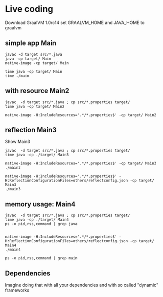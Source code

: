 # Live coding

Download GraalVM 1.0rc14
set GRAALVM_HOME and JAVA_HOME to graalvm

## simple app Main

    javac -d target src/*.java
    java -cp target/ Main
    native-image -cp target/ Main

    time java -cp target/ Main
    time ./main

## with resource Main2

    javac  -d target src/*.java ; cp src/*.properties target/
    time java -cp target/ Main2
    
    native-image -H:IncludeResources='.*/*.properties$' -cp target/ Main2

## reflection Main3

Show Main3

    javac  -d target src/*.java ; cp src/*.properties target/
    time java -cp ./target/ Main3
    
    native-image -H:IncludeResources='.*/*.properties$' -cp target/ Main3
    ./main3

    native-image -H:IncludeResources='.*/*.properties$' -H:ReflectionConfigurationFiles=others/reflectconfig.json -cp target/ Main3
    ./main3

## memory usage: Main4

    javac  -d target src/*.java ; cp src/*.properties target/
    time java -cp ./target/ Main4
    ps -o pid,rss,command | grep java


    native-image -H:IncludeResources='.*/*.properties$' -H:ReflectionConfigurationFiles=others/reflectconfig.json -cp target/ Main4
    ./main4
    
    ps -o pid,rss,command | grep main

## Dependencies

Imagine doing that with all your dependencies and with so called "dynamic" frameworks

